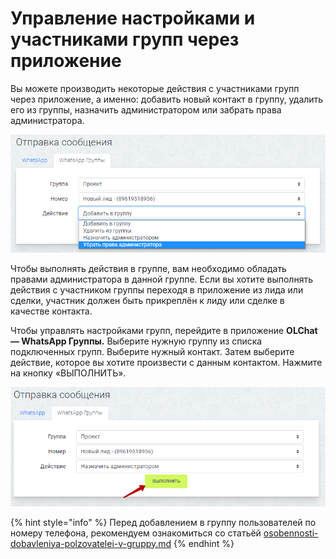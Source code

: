 # Управление настройками и участниками групп через приложение

Вы можете производить некоторые действия с участниками групп через приложение, а именно: добавить новый контакт в группу, удалить его из группы, назначить администратором или забрать права администратора.

![](<../.gitbook/assets/image (273).png>)

Чтобы выполнять действия в группе, вам необходимо обладать правами администратора в данной группе. Если вы хотите выполнять действия с участником группы переходя в приложение из лида или сделки, участник должен быть прикреплён к лиду или сделке в качестве контакта.

Чтобы управлять настройками групп, перейдите в приложение **OLChat — WhatsApp Группы.** Выберите нужную группу из списка подключенных групп. Выберите нужный контакт. Затем выберите действие, которое вы хотите произвести с данным контактом. Нажмите на кнопку «ВЫПОЛНИТЬ».

![](<../.gitbook/assets/image (553).png>)

{% hint style="info" %}
Перед добавлением в группу пользователей по номеру телефона, рекомендуем ознакомиться со статьёй [osobennosti-dobavleniya-polzovatelei-v-gruppy.md](osobennosti-dobavleniya-polzovatelei-v-gruppy.md "mention")
{% endhint %}
